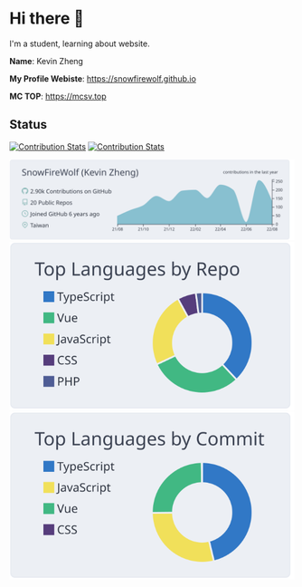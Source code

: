 # Hi there 👋
I'm a student, learning about website.


**Name**: Kevin Zheng

**My Profile Webiste**: https://snowfirewolf.github.io

**MC TOP**: https://mcsv.top



## Status
[![Contribution Stats](https://github-contribution-stats.vercel.app/api/?username=snowfirewolf)](https://github.com/SnowFireWolf)
[![Contribution Stats](https://github-readme-stats.vercel.app/api?username=snowfirewolf&show_icons=true&include_all_commits=true&line_height=33&count_private=true&theme=swift)](https://github.com/SnowFireWolf)

[![](https://raw.githubusercontent.com/SnowFireWolf/snowfirewolf/master/profile-summary-card-output/nord_bright/0-profile-details.svg)](https://github.com/vn7n24fzkq/github-profile-summary-cards)
[![](https://raw.githubusercontent.com/SnowFireWolf/snowfirewolf/master/profile-summary-card-output/nord_bright/1-repos-per-language.svg)](https://github.com/vn7n24fzkq/github-profile-summary-cards) [![](https://raw.githubusercontent.com/SnowFireWolf/snowfirewolf/master/profile-summary-card-output/nord_bright/2-most-commit-language.svg)](https://github.com/vn7n24fzkq/github-profile-summary-cards)
